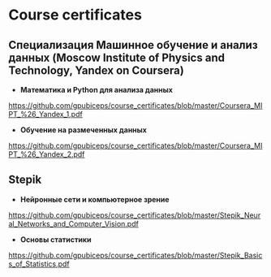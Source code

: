 # Course certificates

## Специализация Машинное обучение и анализ данных (Moscow Institute of Physics and Technology, Yandex on Coursera)
- **Математика и Python для анализа данных**

https://github.com/gpubiceps/course_certificates/blob/master/Coursera_MIPT_%26_Yandex_1.pdf

- **Обучение на размеченных данных**

https://github.com/gpubiceps/course_certificates/blob/master/Coursera_MIPT_%26_Yandex_2.pdf

## Stepik
- **Нейронные сети и компьютерное зрение**

https://github.com/gpubiceps/course_certificates/blob/master/Stepik_Neural_Networks_and_Computer_Vision.pdf


- **Основы статистики**

https://github.com/gpubiceps/course_certificates/blob/master/Stepik_Basics_of_Statistics.pdf
